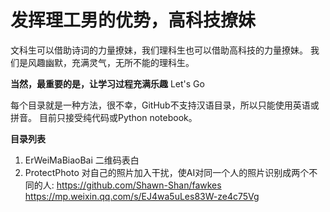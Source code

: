 # 发挥理工男的优势，高科技撩妹

文科生可以借助诗词的力量撩妹，我们理科生也可以借助高科技的力量撩妹。
我们是风趣幽默，充满灵气，无所不能的理科生。

**当然，最重要的是，让学习过程充满乐趣**
Let's Go

每个目录就是一种方法，很不幸，GitHub不支持汉语目录，所以只能使用英语或拼音。
目前只接受纯代码或Python notebook。

**目录列表**
1. ErWeiMaBiaoBai 二维码表白
2. ProtectPhoto 对自己的照片加入干扰，使AI对同一个人的照片识别成两个不同的人:
	https://github.com/Shawn-Shan/fawkes
	https://mp.weixin.qq.com/s/EJ4wa5uLes83W-ze4c75Vg